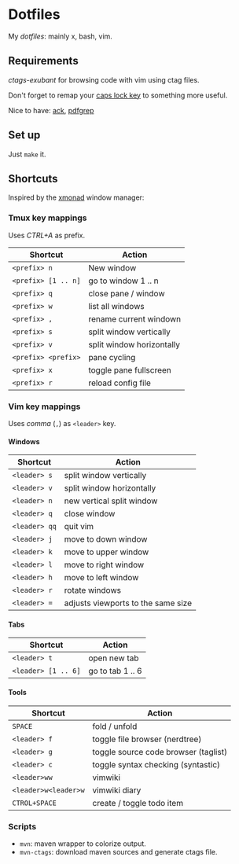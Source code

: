 # Dotfiles

My *dotfiles*: mainly x, bash, vim.

## Requirements

*ctags-exubant* for browsing code with vim using ctag files.

Don't forget to remap your [caps lock key](http://www.noah.org/wiki/CapsLock_Remap_Howto) to something more useful.

Nice to have: [ack](http://beyondgrep.com/), [pdfgrep](http://pdfgrep.sourceforge.net/)

## Set up

Just `make` it.

## Shortcuts

Inspired by the [xmonad](http://xmonad.org/) window manager:

### Tmux key mappings

Uses *CTRL+A* as prefix.

| Shortcut            | Action                             |
|---------------------|------------------------------------|
| `<prefix> n`        | New window                         |
| `<prefix> [1 .. n]` | go to window 1 .. n                |
| `<prefix> q`        | close pane / window                |
| `<prefix> w`        | list all windows                   |
| `<prefix> ,`        | rename current windown             |
| `<prefix> s`        | split window vertically            |
| `<prefix> v`        | split window horizontally          |
| `<prefix> <prefix>` | pane cycling                       |
| `<prefix> x`        | toggle pane fullscreen             |
| `<prefix> r`        | reload config file                 |

### Vim key mappings

Uses *comma* (`,`) as `<leader>` key.

#### Windows

| Shortcut     | Action                             |
|--------------|------------------------------------|
| `<leader> s` | split window vertically            |
| `<leader> v` | split window horizontally          |
| `<leader> n` | new vertical split window          |
| `<leader> q` | close window                       |
| `<leader> qq`| quit vim                           |
| `<leader> j` | move to down window                |
| `<leader> k` | move to upper window               |
| `<leader> l` | move to right window               |
| `<leader> h` | move to left window                |
| `<leader> r` | rotate windows                     |
| `<leader> =` | adjusts viewports to the same size |

#### Tabs

| Shortcut            | Action            |
|---------------------|-------------------|
| `<leader> t`        | open new tab      |
| `<leader> [1 .. 6]` | go to tab 1 .. 6 |

#### Tools

| Shortcut             | Action                               |
|----------------------|--------------------------------------|
| `SPACE`              | fold / unfold                        |
| `<leader> f`         | toggle file browser (nerdtree)       |
| `<leader> g`         | toggle source code browser (taglist) |
| `<leader> c`         | toggle syntax checking (syntastic)   |
| `<leader>ww`         | vimwiki                              |
| `<leader>w<leader>w` | vimwiki diary                        |
| `CTROL+SPACE`        | create / toggle todo item            |

### Scripts

- `mvn`: maven wrapper to colorize output.
- `mvn-ctags`: download maven sources and generate ctags file.
